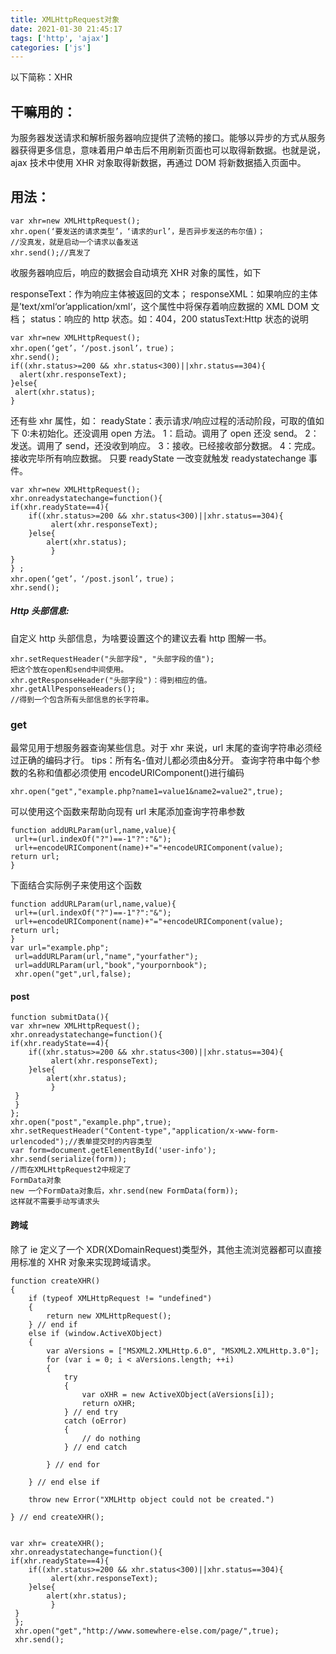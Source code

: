 ```yaml
---
title: XMLHttpRequest对象
date: 2021-01-30 21:45:17
tags: ['http', 'ajax']
categories: ['js']
---
```


以下简称：XHR

## 干嘛用的：

为服务器发送请求和解析服务器响应提供了流畅的接口。能够以异步的方式从服务器获得更多信息，意味着用户单击后不用刷新页面也可以取得新数据。也就是说，ajax 技术中使用 XHR 对象取得新数据，再通过 DOM 将新数据插入页面中。

## 用法：

```
var xhr=new XMLHttpRequest();
xhr.open(‘要发送的请求类型’，‘请求的url’，是否异步发送的布尔值)；
//没真发，就是启动一个请求以备发送
xhr.send();//真发了
```

收服务器响应后，响应的数据会自动填充 XHR 对象的属性，如下

responseText：作为响应主体被返回的文本；
responseXML：如果响应的主体是’text/xml‘or’application/xml‘，这个属性中将保存着响应数据的 XML DOM 文档；
status：响应的 http 状态。如：404，200
statusText:Http 状态的说明

```
var xhr=new XMLHttpRequest();
xhr.open(‘get’，‘/post.jsonl’，true)；
xhr.send();
if((xhr.status>=200 && xhr.status<300)||xhr.status==304){
  alert(xhr.responseText);
}else{
 alert(xhr.status);
}
```

还有些 xhr 属性，如：
readyState：表示请求/响应过程的活动阶段，可取的值如下
0:未初始化。还没调用 open 方法。
1：启动。调用了 open 还没 send。
2：发送。调用了 send，还没收到响应。
3：接收。已经接收部分数据。
4：完成。接收完毕所有响应数据。
只要 readyState 一改变就触发 readystatechange 事件。

```
var xhr=new XMLHttpRequest();
xhr.onreadystatechange=function(){
if(xhr.readyState==4){
    if((xhr.status>=200 && xhr.status<300)||xhr.status==304){
         alert(xhr.responseText);
    }else{
        alert(xhr.status);
         }
}
} ;
xhr.open(‘get’，‘/post.jsonl’，true)；
xhr.send();

```

##### Http 头部信息:

自定义 http 头部信息，为啥要设置这个的建议去看 http 图解一书。

```
xhr.setRequestHeader("头部字段", "头部字段的值");
把这个放在open和send中间使用。
xhr.getResponseHeader("头部字段")：得到相应的值。
xhr.getAllPesponseHeaders();
//得到一个包含所有头部信息的长字符串。
```

### get

最常见用于想服务器查询某些信息。对于 xhr 来说，url 末尾的查询字符串必须经过正确的编码才行。
tips：所有名-值对儿都必须由&分开。
查询字符串中每个参数的名称和值都必须使用 encodeURIComponent()进行编码

```
xhr.open("get","example.php?name1=value1&name2=value2",true);
```

可以使用这个函数来帮助向现有 url 末尾添加查询字符串参数

```
function addURLParam(url,name,value){
 url+=(url.indexOf("?")==-1"?":"&");
 url+=encodeURIComponent(name)+"="+encodeURIComponent(value);
return url;
}
```

下面结合实际例子来使用这个函数

```
function addURLParam(url,name,value){
 url+=(url.indexOf("?")==-1"?":"&");
 url+=encodeURIComponent(name)+"="+encodeURIComponent(value);
return url;
}
var url="example.php";
 url=addURLParam(url,"name","yourfather");
 url=addURLParam(url,"book","yourpornbook");
 xhr.open("get",url,false);

```

#### post

```
function submitData(){
var xhr=new XMLHttpRequest();
xhr.onreadystatechange=function(){
if(xhr.readyState==4){
    if((xhr.status>=200 && xhr.status<300)||xhr.status==304){
         alert(xhr.responseText);
    }else{
        alert(xhr.status);
         }
 }
 }
};
xhr.open("post","example.php",true);
xhr.setRequestHeader("Content-type","application/x-www-form-urlencoded");//表单提交时的内容类型
var form=document.getElementById('user-info');
xhr.send(serialize(form));
//而在XMLHttpRequest2中规定了
FormData对象
new 一个FormData对象后，xhr.send(new FormData(form));
这样就不需要手动写请求头
```

#### 跨域

除了 ie 定义了一个 XDR(XDomainRequest)类型外，其他主流浏览器都可以直接用标准的 XHR 对象来实现跨域请求。

```
function createXHR()
{
    if (typeof XMLHttpRequest != "undefined")
    {
        return new XMLHttpRequest();
    } // end if
    else if (window.ActiveXObject)
    {
        var aVersions = ["MSXML2.XMLHttp.6.0", "MSXML2.XMLHttp.3.0"];
        for (var i = 0; i < aVersions.length; ++i)
        {
            try
            {
                var oXHR = new ActiveXObject(aVersions[i]);
                return oXHR;
            } // end try
            catch (oError)
            {
                // do nothing
            } // end catch

        } // end for

    } // end else if

    throw new Error("XMLHttp object could not be created.")

} // end createXHR();
```

```

var xhr= createXHR();
xhr.onreadystatechange=function(){
if(xhr.readyState==4){
    if((xhr.status>=200 && xhr.status<300)||xhr.status==304){
         alert(xhr.responseText);
    }else{
        alert(xhr.status);
         }
 }
 };
 xhr.open("get","http://www.somewhere-else.com/page/",true);
 xhr.send();
```

